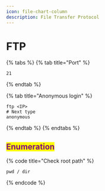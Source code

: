 ```yaml
---
icon: file-chart-column
description: File Transfer Protocol
---
```


# FTP

{% tabs %}
{% tab title="Port" %}
```
21
```
{% endtab %}

{% tab title="Anonymous login" %}
```
ftp <IP>
# Next type
anonymous
```
{% endtab %}
{% endtabs %}

## <mark style="color:purple;">Enumeration</mark>

{% code title="Check root path" %}
```
pwd / dir
```
{% endcode %}

